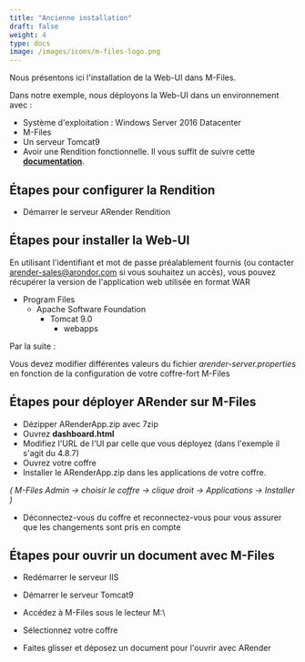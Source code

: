 ```yaml
---
title: "Ancienne installation"
draft: false
weight: 4
type: docs
image: /images/icons/m-files-logo.png
---
```


Nous présentons ici l'installation de la Web-UI dans M-Files. 

Dans notre exemple, nous déployons la Web-UI
dans un environnement avec :

- Système d'exploitation : Windows Server 2016 Datacenter
- M-Files 
- Un serveur Tomcat9
- Avoir une Rendition fonctionnelle. Il vous suffit de suivre cette **[documentation](broken-link.md)**.


## Étapes pour configurer la Rendition





- Démarrer le serveur ARender Rendition


## Étapes pour installer la Web-UI

En utilisant l'identifiant et mot de passe préalablement fournis (ou contacter arender-sales@arondor.com si vous souhaitez un accès),
vous pouvez récupérer la version de l'application web utilisée en format WAR


* Program Files
    * Apache Software Foundation
        * Tomcat 9.0
            * webapps


Par la suite :

Vous devez modifier différentes valeurs du fichier *arender-server.properties* en fonction de la configuration de votre coffre-fort M-Files


## Étapes pour déployer ARender sur M-Files

- Dézipper ARenderApp.zip avec 7zip
- Ouvrez **dashboard.html**
- Modifiez l'URL de l'UI par celle que vous déployez (dans l'exemple il s'agit du 4.8.7)
- Ouvrez votre coffre
- Installer le ARenderApp.zip dans les applications de votre coffre.

*( M-Files Admin -> choisir le coffre -> clique droit -> Applications -> Installer )*

- Déconnectez-vous du coffre et reconnectez-vous pour vous assurer que les changements sont pris en compte


## Étapes pour ouvrir un document avec M-Files

- Redémarrer le serveur IIS


- Démarrer le serveur Tomcat9
- Accédez à M-Files sous le lecteur M:\


- Sélectionnez votre coffre
- Faites glisser et déposez un document pour l'ouvrir avec ARender

